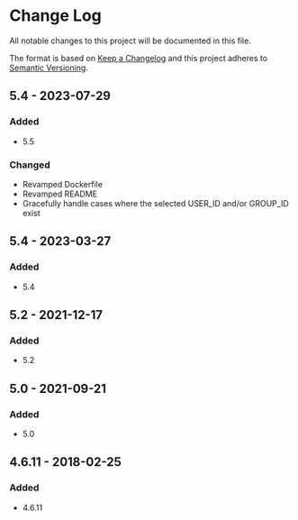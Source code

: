 # Change Log
All notable changes to this project will be documented in this file.

The format is based on [Keep a Changelog](http://keepachangelog.com/)
and this project adheres to [Semantic Versioning](http://semver.org/).

## 5.4 - 2023-07-29
### Added
- 5.5
### Changed
- Revamped Dockerfile
- Revamped README
- Gracefully handle cases where the selected USER_ID and/or GROUP_ID exist

## 5.4 - 2023-03-27
### Added
- 5.4

## 5.2 - 2021-12-17
### Added
- 5.2

## 5.0 - 2021-09-21
### Added
- 5.0

## 4.6.11 - 2018-02-25
### Added
- 4.6.11

[Unreleased]: https://github.com/Unidata/tdm-docker/compare/v5.4...HEAD
[5.4]: https://github.com/Unidata/tdm-docker/compare/v5.2...v5.4
[5.2]: https://github.com/Unidata/tdm-docker/compare/v5.0...v5.2
[5.0]: https://github.com/Unidata/tdm-docker/compare/v4.6.11...v5.0
